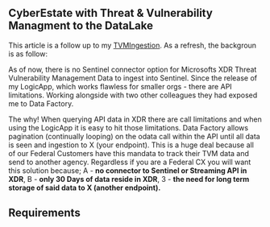 ## CyberEstate with Threat & Vulnerability Managment to the DataLake

This article is a follow up to my [TVMIngestion](). As a refresh, the backgroun is as follow:

As of now, there is no Sentinel connector option for Microsofts XDR Threat Vulnerability Management Data to ingest into Sentinel. Since the release of my LogicApp, which works flawless for smaller orgs - there are API limitations. Working alongside with two other colleagues they  had exposed me to Data Factory.

The why! When querying API data in XDR there are call limitations and when using the LogicApp it is easy to hit those limitations. Data Factory allows pagination (continually looping) on the odata call within the API until all data is seen and ingestion to X (your endpoint). This is a huge deal because all of our Federal Customers have this mandata to track their TVM data and send to another agency. Regardless if you are a Federal CX you will want this solution because; A - **no connector to Sentinel or Streaming API in XDR**, B - **only 30 Days of data reside in XDR**, 3 - **the need for long term storage of said data to X (another endpoint).**

## Requirements

